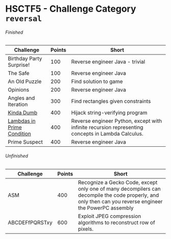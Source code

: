 # HSCTF5 - Challenge Category `reversal`

###### Finished
Challenge | Points | Short
--- | --- | ---
Birthday Party Surprise! | 100 | Reverse engineer Java - trivial
The Safe | 100 | Reverse engineer Java
An Old Puzzle | 200 | Find solution to game
Opinions | 200 | Reverse engineer Java
Angles and Iteration | 300 | Find rectangles given constraints
[Kinda Dumb](/reversal/kinda_dumb.md) | 400 | Hijack string-verifying program
[Lambdas in Prime Condition](/reversal/lambdas_in_prime_condition.md) | 400 | Reverse engineer Python, except with infinite recursion representing concepts in Lambda Calculus.
Prime Suspect | 400 | Reverse engineer Java
###### Unfinished
Challenge | Points | Short
--- | --- | ---
ASM | 400 | Recognize a Gecko Code, except only one of many decompilers can decompile the code properly, and only then can you reverse engineer the PowerPC assembly
ABCDEFfPQRSTxy | 600 | Exploit JPEG compression algorithms to reconstruct row of pixels.